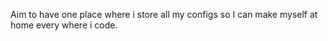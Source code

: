Aim to have one place where i store all my configs so I can make myself at home every where i code.
